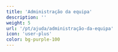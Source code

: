 ```yaml
---
title: 'Administração da equipa'
description: ''
weight: 5
url: '/pt/ajuda/administração-da-equipa'
icon: 'user-plus'
color: bg-purple-100
---
```

